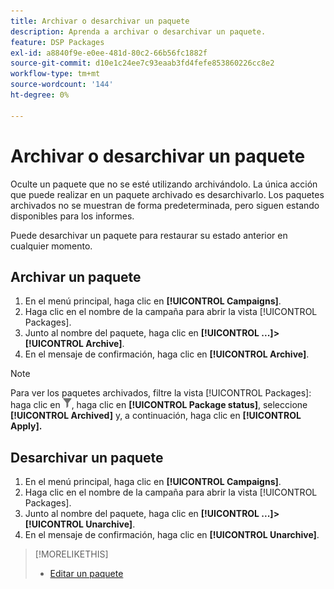 ```yaml
---
title: Archivar o desarchivar un paquete
description: Aprenda a archivar o desarchivar un paquete.
feature: DSP Packages
exl-id: a8840f9e-e0ee-481d-80c2-66b56fc1882f
source-git-commit: d10e1c24ee7c93eaab3fd4fefe853860226cc8e2
workflow-type: tm+mt
source-wordcount: '144'
ht-degree: 0%

---
```


# Archivar o desarchivar un paquete

Oculte un paquete que no se esté utilizando archivándolo. La única acción que puede realizar en un paquete archivado es desarchivarlo. Los paquetes archivados no se muestran de forma predeterminada, pero siguen estando disponibles para los informes.

Puede desarchivar un paquete para restaurar su estado anterior en cualquier momento.

## Archivar un paquete

1. En el menú principal, haga clic en **[!UICONTROL Campaigns]**.
1. Haga clic en el nombre de la campaña para abrir la vista [!UICONTROL Packages].
1. Junto al nombre del paquete, haga clic en **[!UICONTROL ...]>[!UICONTROL Archive]**.
1. En el mensaje de confirmación, haga clic en **[!UICONTROL Archive]**.

>[!NOTE]
>
>Para ver los paquetes archivados, filtre la vista [!UICONTROL Packages]: haga clic en ![Botón de filtro](/help/dsp/assets/filter.png), haga clic en **[!UICONTROL Package status]**, seleccione **[!UICONTROL Archived]** y, a continuación, haga clic en **[!UICONTROL Apply].**

## Desarchivar un paquete

1. En el menú principal, haga clic en **[!UICONTROL Campaigns]**.
1. Haga clic en el nombre de la campaña para abrir la vista [!UICONTROL Packages].
1. Junto al nombre del paquete, haga clic en **[!UICONTROL ...]>[!UICONTROL Unarchive]**.
1. En el mensaje de confirmación, haga clic en **[!UICONTROL Unarchive]**.

>[!MORELIKETHIS]
>
>* [Editar un paquete](package-edit.md)

